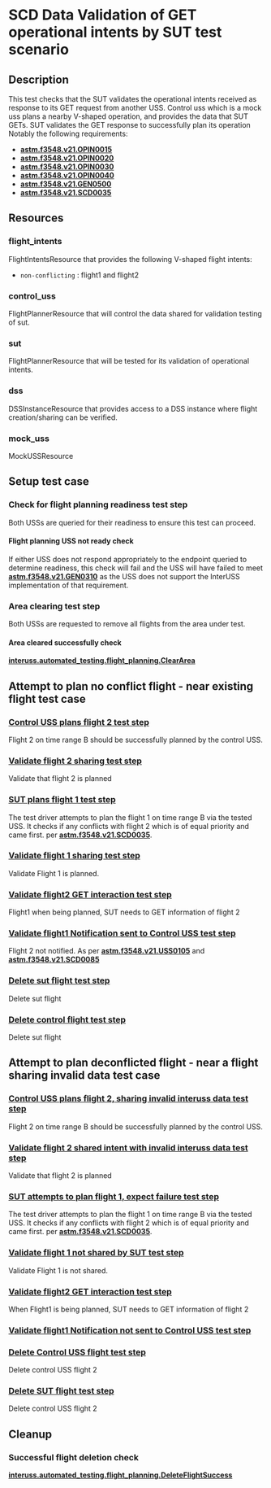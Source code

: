 # SCD Data Validation of GET operational intents by SUT test scenario

## Description
This test checks that the SUT validates the operational intents received as response to its GET request from another USS.
Control uss which is a mock uss plans a nearby V-shaped operation, and provides the data that SUT GETs.
SUT validates the GET response to successfully plan its operation
Notably the following requirements:
- **[astm.f3548.v21.OPIN0015](../../../../../requirements/astm/f3548/v21.md)**
- **[astm.f3548.v21.OPIN0020](../../../../../requirements/astm/f3548/v21.md)**
- **[astm.f3548.v21.OPIN0030](../../../../../requirements/astm/f3548/v21.md)**
- **[astm.f3548.v21.OPIN0040](../../../../../requirements/astm/f3548/v21.md)**
- **[astm.f3548.v21.GEN0500](../../../../../requirements/astm/f3548/v21.md)**
- **[astm.f3548.v21.SCD0035](../../../../../requirements/astm/f3548/v21.md)**

## Resources
### flight_intents
FlightIntentsResource that provides the following V-shaped flight intents:
- `non-conflicting` : flight1 and flight2

### control_uss
FlightPlannerResource that will control the data shared for validation testing of sut.

### sut
FlightPlannerResource that will be tested for its validation of operational intents.

### dss
DSSInstanceResource that provides access to a DSS instance where flight creation/sharing can be verified.

### mock_uss
MockUSSResource

## Setup test case
### Check for flight planning readiness test step
Both USSs are queried for their readiness to ensure this test can proceed.

#### Flight planning USS not ready check
If either USS does not respond appropriately to the endpoint queried to determine readiness, this check will fail and the USS will have failed to meet **[astm.f3548.v21.GEN0310](../../../../../requirements/astm/f3548/v21.md)** as the USS does not support the InterUSS implementation of that requirement.

### Area clearing test step
Both USSs are requested to remove all flights from the area under test.

#### Area cleared successfully check
**[interuss.automated_testing.flight_planning.ClearArea](../../../../../requirements/interuss/automated_testing/flight_planning.md)**

## Attempt to plan no conflict flight - near existing flight test case
### [Control USS plans flight 2 test step](../../../../flight_planning/plan_flight_intent.md)
Flight 2 on time range B should be successfully planned by the control USS.

### [Validate flight 2 sharing test step](../../validate_shared_operational_intent.md)
Validate that flight 2 is planned

### [SUT plans flight 1 test step](../../../../flight_planning/plan_flight_intent.md)
The test driver attempts to plan the flight 1 on time range B via the tested USS. It checks if any conflicts with flight 2
which is of equal priority and came first.
per **[astm.f3548.v21.SCD0035](../../../../../requirements/astm/f3548/v21.md)**.

### [Validate flight 1 sharing test step](../../validate_shared_operational_intent.md)
Validate Flight 1 is planned.

### [Validate flight2 GET interaction test step](test_steps/validate_get_operational_intent.md)
Flight1 when being planned, SUT needs to GET information of flight 2

### [Validate flight1 Notification sent to Control USS test step](test_steps/validate_notification_operational_intent.md)
Flight 2 not notified. As per **[astm.f3548.v21.USS0105](../../../../../requirements/astm/f3548/v21.md)** and **[astm.f3548.v21.SCD0085](../../../../../requirements/astm/f3548/v21.md)**

### [Delete sut flight test step](../../../../flight_planning/delete_flight_intent.md)
Delete sut flight

### [Delete control flight test step](../../../../flight_planning/delete_flight_intent.md)
Delete sut flight

## Attempt to plan deconflicted flight - near a flight sharing invalid data test case
### [Control USS plans flight 2, sharing invalid interuss data test step](../../../../flight_planning/plan_flight_intent.md)
Flight 2 on time range B should be successfully planned by the control USS.

### [Validate flight 2 shared intent with invalid interuss data test step](test_steps/validate_sharing_operational_intent_but_with_invalid_interuss_data.md)
Validate that flight 2 is planned

### [SUT attempts to plan flight 1, expect failure test step](test_steps/plan_flight_intent_expect_failed.md)
The test driver attempts to plan the flight 1 on time range B via the tested USS. It checks if any conflicts with flight 2
which is of equal priority and came first.
per **[astm.f3548.v21.SCD0035](../../../../../requirements/astm/f3548/v21.md)**.

### [Validate flight 1 not shared by SUT test step](../../validate_not_shared_operational_intent.md)
Validate Flight 1 is not shared.

### [Validate flight2 GET interaction test step](test_steps/validate_get_operational_intent.md)
When Flight1 is being planned, SUT needs to GET information of flight 2

### [Validate flight1 Notification not sent to Control USS test step](test_steps/validate_no_notification_operational_intent.md)

### [Delete Control USS flight test step](../../../../flight_planning/delete_flight_intent.md)
Delete control USS flight 2

### [Delete SUT flight test step](../../../../flight_planning/delete_flight_intent.md)
Delete control USS flight 2
## Cleanup
### Successful flight deletion check
**[interuss.automated_testing.flight_planning.DeleteFlightSuccess](../../../../../requirements/interuss/automated_testing/flight_planning.md)**
